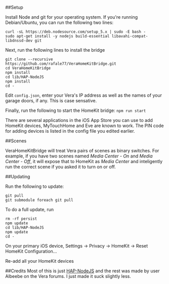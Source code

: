 ##Setup

Install Node and git for your operating system. If you're running Debian/Ubuntu, you can run the following two lines:
```
curl -sL https://deb.nodesource.com/setup_5.x | sudo -E bash -
sudo apt-get install -y nodejs build-essential libavahi-compat-libdnssd-dev git
```

Next, run the following lines to install the bridge

```
git clone --recursive https://github.com/rafale77/VeraHomeKitBridge.git
cd VeraHomeKitBridge
npm install
cd lib/HAP-NodeJS
npm install
cd -
```

Edit `config.json`, enter your Vera's IP address as well as the names of your garage doors, if any. This is case sensative.

Finally, run the following to start the HomeKit bridge:
`npm run start`

There are several applications in the iOS App Store you can use to add HomeKit devices, MyTouchHome and Eve are known to work. The PIN code for adding devices is listed in the config file you edited earlier.

##Scenes

VeraHomeKitBridge will treat Vera pairs of scenes as binary switches.
For example, if you have two scenes named *Media Center - On* and
*Media Center - Off*, it will expose that to HomeKit as *Media Center*
and inteligently run the correct scene if you asked it to turn on or
off.

##Updating

Run the following to update:

```
git pull
git submodule foreach git pull
```
To do a full update, run

```
rm -rf persist
npm update
cd lib/HAP-NodeJS
npm update
cd -
```

On your primary iOS device, Settings -> Privacy -> HomeKit -> Reset
HomeKit Configuration...

Re-add all your HomeKit devices

##Credits
Most of this is just [HAP-NodeJS](https://github.com/KhaosT/HAP-NodeJS)
and the rest was made by user Albeebe on the Vera forums. I just made it
suck slightly less.
